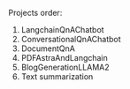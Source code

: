 Projects order:

1. LangchainQnAChatbot
2. ConversationalQnAChatbot
3. DocumentQnA
4. PDFAstraAndLangchain
5. BlogGenerationLLAMA2
6. Text summarization


